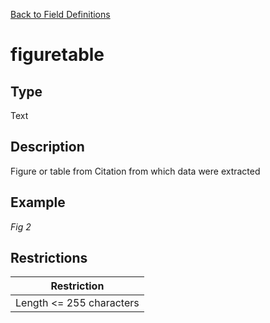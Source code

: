 [Back to Field Definitions](../../field_definition_overview)
# figuretable

## Type
Text

## Description


Figure or table from Citation from which data were extracted
## Example
*Fig 2*

## Restrictions
| Restriction |
| :---------: |
| Length <= 255 characters |


